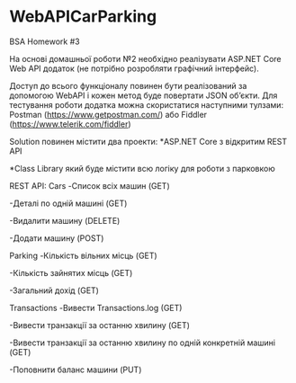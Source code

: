 # WebAPICarParking
BSA Homework #3


На основі домашньої роботи №2 необхідно реалізувати ASP.NET Core Web API додаток (не потрібно розробляти графічний інтерфейс).

Доступ до всього функціоналу повинен бути реалізований за допомогою WebAPI і кожен метод буде повертати JSON об’єкти. Для тестування роботи додатка можна скористатися наступними тулзами: Postman (https://www.getpostman.com/) або Fiddler (https://www.telerik.com/fiddler)

Solution повинен містити два проекти:
*ASP.NET Core з відкритим REST API

*Class Library який буде містити всю логіку для роботи з парковкою

REST API:
Cars
-Список всіх машин (GET)

-Деталі по одній машині (GET)

-Видалити машину (DELETE)

-Додати машину (POST)

Parking
-Кількість вільних місць (GET)

-Кількість зайнятих місць (GET)

-Загальний дохід (GET)

Transactions
-Вивести Transactions.log (GET)

-Вивести транзакції за останню хвилину (GET)

-Вивести транзакції за останню хвилину по одній конкретній машині (GET)

-Поповнити баланс машини (PUT)

